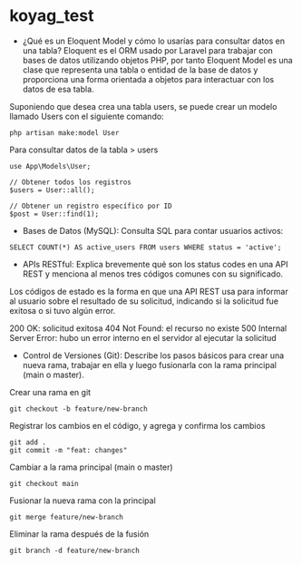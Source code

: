 # koyag_test
* ¿Qué es un Eloquent Model y cómo lo usarías para consultar datos en una tabla?
Eloquent es el ORM usado por Laravel para trabajar con bases de datos utilizando objetos PHP, por tanto Eloquent Model es una clase que representa una tabla o entidad de la base de datos y proporciona una forma orientada a objetos para interactuar con los datos de esa tabla.

Suponiendo que desea crea una tabla users, se puede crear un modelo llamado Users con el siguiente comando:

```
php artisan make:model User
```
Para consultar datos de la tabla > users
```
use App\Models\User;

// Obtener todos los registros
$users = User::all();

// Obtener un registro específico por ID
$post = User::find(1);
```

* Bases de Datos (MySQL):
Consulta SQL para contar usuarios activos:
```
SELECT COUNT(*) AS active_users FROM users WHERE status = 'active';
```

* APIs RESTful:
Explica brevemente qué son los status codes en una API REST y menciona al menos tres códigos comunes con su significado.

Los códigos de estado es la forma en que una API REST usa para informar al usuario sobre el resultado de su solicitud, indicando si la solicitud fue exitosa o si tuvo algún error.

200 OK: solicitud exitosa
404 Not Found: el recurso no existe
500 Internal Server Error: hubo un error interno en el servidor al ejecutar la solicitud

* Control de Versiones (Git):
Describe los pasos básicos para crear una nueva rama, trabajar en ella y luego fusionarla con la rama principal (main o master).

Crear una rama en git 
```
git checkout -b feature/new-branch
```
Registrar los cambios en el código, y agrega y confirma los cambios
```
git add .
git commit -m "feat: changes"
```
Cambiar a la rama principal (main o master)
```
git checkout main
```
Fusionar la nueva rama con la principal
```
git merge feature/new-branch
```
Eliminar la rama después de la fusión
```
git branch -d feature/new-branch
```
